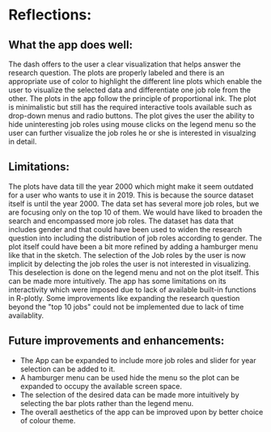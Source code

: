 # Reflections:

## What the app does well:
The dash offers to the user a clear visualization that helps answer the research question. The plots are properly labeled and there is an appropriate use of color to highlight the different line plots which enable the user to visualize the selected data and differentiate one job role from the other.
The plots in the app follow the principle of proportional ink. The plot is minimalistic but still has the required interactive tools available such as drop-down menus and radio buttons. The plot gives the user the ability to hide uninteresting job roles using mouse clicks on the legend menu so the user can further visualize the job roles he or she is interested in visualzing in detail.  

## Limitations: 
The plots have data till the year 2000 which might make it seem outdated for a user who wants to use it in 2019.
This is because the source dataset itself is until the year 2000.
The data set has several more job roles, but we are focusing only on the top 10 of them. We would have liked to broaden the search and encompassed more job roles. The dataset has data that includes gender and that could have been used to widen the research question into including the distribution of job roles according to gender.
The plot itself could have been a bit more refined by adding a hamburger menu like that in the sketch.
The selection of the Job roles by the user is now implicit by delecting the job roles the user is not interested in visualizing.
This deselection is done on the legend menu and not on the plot itself. This can be made more intuitively.
The app has some limitations on its interactivity which were imposed due to lack of available built-in functions in R-plotly.
Some improvements like expanding the research question beyond the "top 10 jobs" could not be implemented due to lack of time availablity. 

## Future improvements and enhancements:

- The App can be expanded to include more job roles and slider for year selection can be added to it.  
- A hamburger menu can be used hide the menu so the plot can be expanded to occupy the available screen space.  
- The selection of the desired data can be made more intuitively by selecting the bar plots rather than the legend menu.  
- The overall aesthetics of the app can be improved upon by better choice of colour theme.  

 